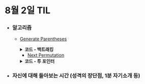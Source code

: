 # 8월 2일 TIL

* ### 알고리즘
    * [Generate Parentheses](https://leetcode.com/problems/generate-parentheses/description/)
      <details>
        <summary><strong>코드 - 백트래킹</strong></summary>

      ```java

          import java.util.*;

            class Solution {
                public List<String> generateParenthesis(int n) {
                    List<String> answer = new ArrayList<>();
                    dfs(answer, 0, 0, n, new StringBuilder());

                    return answer;
                }

                private void dfs(List<String> answer, int open, int close, int n, StringBuilder path){
                    if(n == open && close == n){
                        answer.add(path.toString());
                        return;
                    }

                    if(open != n){
                        path.append('(');
                        dfs(answer, open + 1, close, n, path);
                        path.deleteCharAt(path.length() - 1);
                    }

                    if(close != n && open > close){
                        path.append(')');
                        dfs(answer, open, close + 1, n, path);
                        path.deleteCharAt(path.length() - 1);
                    }
                }
            }
          
      ```

      </details>

      * [Next Permutation](https://leetcode.com/problems/next-permutation/description/)
      <details>
        <summary><strong>코드 - 투 포인터</strong></summary>

      ```java

          class Solution {
            public void nextPermutation(int[] nums) {
                int n = nums.length, idx = n - 1;

                while(idx > 0){
                    if(nums[idx] > nums[idx - 1]){
                        int temp = idx, minValue = nums[idx];

                        for(int i = idx ; i<n ; i++){
                            if(minValue >= nums[i] && nums[idx - 1] < nums[i]){
                                minValue = nums[i];
                                temp = i;
                            }
                        }

                        swap(nums, idx - 1, temp);
                        break;
                    }

                    idx--;
                }

                reverse(nums, idx);

                for(int i=0 ; i<n ; i++)System.out.print(nums[i] + " ");
            }

            private void swap(int[] nums, int idx1, int idx2){
                int temp = nums[idx1];
                nums[idx1] = nums[idx2];
                nums[idx2] = temp;
            }

            private void reverse(int[] nums, int start){
                for(int i=start ; i<(start + nums.length) / 2 ; i++){
                    swap(nums, i, nums.length + start - i - 1);
                }
            }
        }

      ```
      </details>

      

 * ### 자신에 대해 돌아보는 시간 (성격의 장단점, 1분 자기소개 등)
